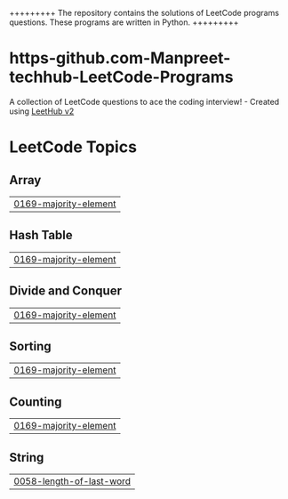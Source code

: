 +++++++++ The repository contains the solutions of LeetCode programs questions. These programs are written in Python.  +++++++++


# https-github.com-Manpreet-techhub-LeetCode-Programs
A collection of LeetCode questions to ace the coding interview! - Created using [LeetHub v2](https://github.com/arunbhardwaj/LeetHub-2.0)

<!---LeetCode Topics Start-->
# LeetCode Topics
## Array
|  |
| ------- |
| [0169-majority-element](https://github.com/Manpreet-techhub/https-github.com-Manpreet-techhub-LeetCode-Programs/tree/master/0169-majority-element) |
## Hash Table
|  |
| ------- |
| [0169-majority-element](https://github.com/Manpreet-techhub/https-github.com-Manpreet-techhub-LeetCode-Programs/tree/master/0169-majority-element) |
## Divide and Conquer
|  |
| ------- |
| [0169-majority-element](https://github.com/Manpreet-techhub/https-github.com-Manpreet-techhub-LeetCode-Programs/tree/master/0169-majority-element) |
## Sorting
|  |
| ------- |
| [0169-majority-element](https://github.com/Manpreet-techhub/https-github.com-Manpreet-techhub-LeetCode-Programs/tree/master/0169-majority-element) |
## Counting
|  |
| ------- |
| [0169-majority-element](https://github.com/Manpreet-techhub/https-github.com-Manpreet-techhub-LeetCode-Programs/tree/master/0169-majority-element) |
## String
|  |
| ------- |
| [0058-length-of-last-word](https://github.com/Manpreet-techhub/https-github.com-Manpreet-techhub-LeetCode-Programs/tree/master/0058-length-of-last-word) |
<!---LeetCode Topics End-->
